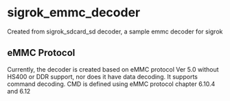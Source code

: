 # sigrok_emmc_decoder
Created from sigrok_sdcard_sd decoder, a sample emmc decoder for sigrok
## eMMC Protocol
Currently, the decoder is created based on eMMC protocol Ver 5.0 without HS400 or DDR support, nor does it have data decoding. It supports command decoding.
CMD is defined using eMMC protocol chapter 6.10.4 and 6.12

